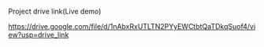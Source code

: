 Project drive link(Live demo)

https://drive.google.com/file/d/1nAbxRxUTLTN2PYyEWCtbtQaTDkqSuof4/view?usp=drive_link
